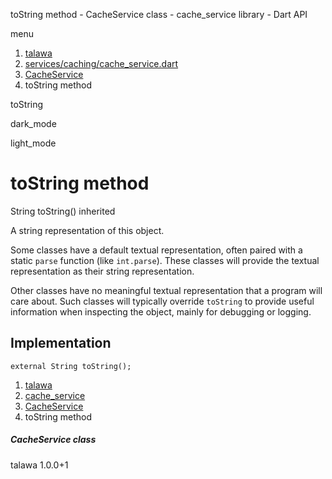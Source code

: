 




toString method - CacheService class - cache\_service library - Dart API







menu

1. [talawa](../../index.html)
2. [services/caching/cache\_service.dart](../../services_caching_cache_service/services_caching_cache_service-library.html)
3. [CacheService](../../services_caching_cache_service/CacheService-class.html)
4. toString method

toString


dark\_mode

light\_mode




# toString method


String
toString()
inherited

A string representation of this object.

Some classes have a default textual representation,
often paired with a static `parse` function (like `int.parse`).
These classes will provide the textual representation as
their string representation.

Other classes have no meaningful textual representation
that a program will care about.
Such classes will typically override `toString` to provide
useful information when inspecting the object,
mainly for debugging or logging.


## Implementation

```
external String toString();
```

 


1. [talawa](../../index.html)
2. [cache\_service](../../services_caching_cache_service/services_caching_cache_service-library.html)
3. [CacheService](../../services_caching_cache_service/CacheService-class.html)
4. toString method

##### CacheService class





talawa
1.0.0+1






